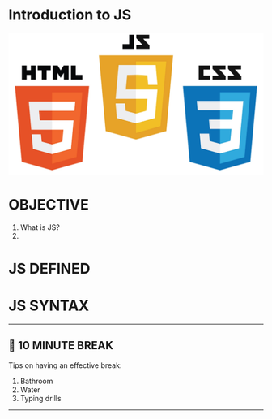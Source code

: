 # Introduction to JS

![js](./assets/js/js.jpeg)

# OBJECTIVE

1.  What is JS?
2.

# JS DEFINED

# JS SYNTAX

---

## 🎉 10 MINUTE BREAK

Tips on having an effective break:

1.  Bathroom
2.  Water
3.  Typing drills

---
